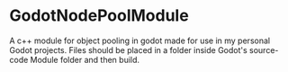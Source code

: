 # GodotNodePoolModule
A c++ module for object pooling in godot made for use in my personal Godot projects.
Files should be placed in a folder inside Godot's source-code Module folder and then build.
